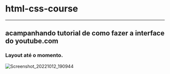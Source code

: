 # html-css-course
---
## acampanhando tutorial de como fazer a interface do youtube.com

### Layout até o momento.


![Screenshot_20221012_190944](https://user-images.githubusercontent.com/49838170/195457408-ad1f3742-31b0-420f-be27-29d9c598d2d7.png)
